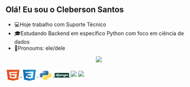 ## Olá! Eu sou o Cleberson Santos

- 💻Hoje trabalho com Suporte Técnico
- 🎓Estudando Backend em específico Python com foco em ciência de dados
- 👦Pronoums: ele/dele


<div align="center">
  <a href="https://github.com/SantoEmidio">
  <img height="180em" src="https://github-readme-stats.vercel.app/api?username=SantoEmidio&show_icons=true&theme=dark&include_all_commits=true&count_private=true"/>
</div>

<div style="display: inline_block"><br>
  <img align="center" alt="EMidio-HTML" height="30" width="40" src="https://raw.githubusercontent.com/devicons/devicon/master/icons/html5/html5-original.svg">
  <img align="center" alt="EMidio-CSS" height="30" width="40" src="https://raw.githubusercontent.com/devicons/devicon/master/icons/css3/css3-original.svg">
  <img align="center" alt="EMidio-Python" height="30" width="40" src="https://raw.githubusercontent.com/devicons/devicon/master/icons/python/python-original.svg">
  <img align="center" alt="EMidio-Django" height="30" width="40" src="https://raw.githubusercontent.com/devicons/devicon/master/icons/django/django-original.svg""
  ##
  
<div>  
<a href="https://instagram.com/emidiosant" target="_blank"><img src="https://img.shields.io/badge/-Instagram-%23E4405F?style=for-the-badge&logo=instagram&logoColor=white" target="_blank"></a>  
<a href="https://www.linkedin.com/in/cleberson-santos-45875016a" target="_blank"><img src="https://img.shields.io/badge/-LinkedIn-%230077B5?style=for-the-badge&logo=linkedin&logoColor=white" target="_blank"></a> 
<div>

